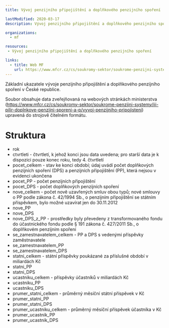 ```yaml
---
title: Vývoj penzijního připojištění a doplňkového penzijního spoření

lastModified: 2020-03-17
description: Vývoj penzijního připojištění a doplňkového penzijního spoření

organizations:
  - mf

resources:
 - Vývoj penzijního připojištění a doplňkového penzijního spoření

links:
  - title: Web MF
    url: https://www.mfcr.cz/cs/soukromy-sektor/soukrome-penzijni-systemy/iii-pilir-doplnkove-penzijni-sporeni-a-p/vyvoj-penzijniho-pripojisteni
---
```


Základní ukazatele vývoje penzijního připojištění a doplňkového penzijního spoření v České republice.


Soubor obsahuje data zveřejňovaná na webových stránkách ministerstva (<https://www.mfcr.cz/cs/soukromy-sektor/soukrome-penzijni-systemy/iii-pilir-doplnkove-penzijni-sporeni-a-p/vyvoj-penzijniho-pripojisteni>) upravená do strojově čitelném formátu.

# Struktura

* rok
* ctvrtleti - čtvrtletí, k jehož konci jsou data uvedena; pro starší data je k dispozici pouze konec roku, tedy 4. čtvrtletí
* pocet_celkem - stav ke konci období; údaj uvádí počet doplňkových penzijních spoření (DPS) a penzijních připojištění (PP), která nejsou v evidenci ukončena
* pocet_PP - počet penzijních připojištění
* pocet_DPS - počet doplňkových penzijních spoření
* nove_celkem - počet nově uzavřených smluv obou typů; nové smlouvy o PP podle zákona č. 42/1994 Sb., o penzijním připojištění se státním příspěvkem, bylo možné uzavírat jen do 30.11.2012
* nove_PP
* nove_DPS
* nove_DPS_z_PP - prostředky byly převedeny z transformovaného fondu do účastnického fondu podle § 191 zákona č. 427/2011 Sb., o doplňkovém penzijním spoření
* se_zamestnavatelem_celkem - PP a DPS s vedenými příspěvky zaměstnavatele
* se_zamestnavatelem_PP
* se_zamestnavatelem_DPS
* statni_celkem - státní příspěvky poukázané za příslušné období v miliardách Kč
* statni_PP
* statni_DPS
* ucastniku_celkem - příspěvky účastníků v miliardách Kč
* ucastniku_PP
* ucastniku_DPS
* prumer_statni_celkem - průměrný měsíční státní příspěvek v Kč
* prumer_statni_PP
* prumer_statni_DPS
* prumer_ucastniku_celkem - průměrný měsíční příspěvek účastníka v Kč
* prumer_ucastnik_PP
* prumer_ucastnik_DPS
